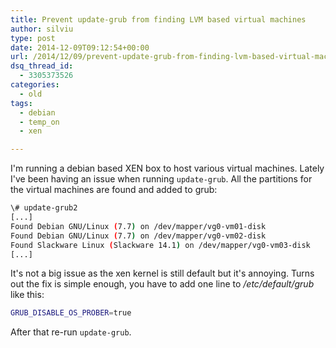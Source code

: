 ```yaml
---
title: Prevent update-grub from finding LVM based virtual machines
author: silviu
type: post
date: 2014-12-09T09:12:54+00:00
url: /2014/12/09/prevent-update-grub-from-finding-lvm-based-virtual-machines/
dsq_thread_id:
  - 3305373526
categories:
  - old
tags:
  - debian
  - temp_on
  - xen

---
```

I'm running a debian based XEN box to host various virtual machines. Lately I've been having an issue when running `update-grub`. All the partitions for the virtual machines are found and added to grub:

```bash
\# update-grub2
[...]
Found Debian GNU/Linux (7.7) on /dev/mapper/vg0-vm01-disk
Found Debian GNU/Linux (7.7) on /dev/mapper/vg0-vm02-disk
Found Slackware Linux (Slackware 14.1) on /dev/mapper/vg0-vm03-disk
[...]
```

It's not a big issue as the xen kernel is still default but it's annoying. Turns out the fix is simple enough, you have to add one line to _/etc/default/grub_ like this:

```bash
GRUB_DISABLE_OS_PROBER=true
```

After that re-run `update-grub`.